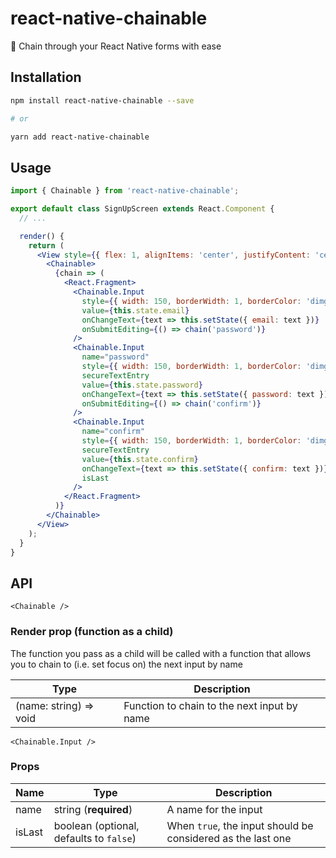 # react-native-chainable

🔗 Chain through your React Native forms with ease

## Installation

```sh
npm install react-native-chainable --save

# or

yarn add react-native-chainable
```

## Usage

```jsx
import { Chainable } from 'react-native-chainable';

export default class SignUpScreen extends React.Component {
  // ...

  render() {
    return (
      <View style={{ flex: 1, alignItems: 'center', justifyContent: 'center' }}>
        <Chainable>
          {chain => (
            <React.Fragment>
              <Chainable.Input
                style={{ width: 150, borderWidth: 1, borderColor: 'dimgrey' }}
                value={this.state.email}
                onChangeText={text => this.setState({ email: text })}
                onSubmitEditing={() => chain('password')}
              />
              <Chainable.Input
                name="password"
                style={{ width: 150, borderWidth: 1, borderColor: 'dimgrey' }}
                secureTextEntry
                value={this.state.password}
                onChangeText={text => this.setState({ password: text })}
                onSubmitEditing={() => chain('confirm')}
              />
              <Chainable.Input
                name="confirm"
                style={{ width: 150, borderWidth: 1, borderColor: 'dimgrey' }}
                secureTextEntry
                value={this.state.confirm}
                onChangeText={text => this.setState({ confirm: text })}
                isLast
              />
            </React.Fragment>
          )}
        </Chainable>
      </View>
    );
  }
}
```

## API

`<Chainable />`

### Render prop (function as a child)

The function you pass as a child will be called with a function that allows you to chain to (i.e. set focus on) the next input by name

| Type                   | Description                                 |
| ---------------------- | ------------------------------------------- |
| (name: string) => void | Function to chain to the next input by name |

`<Chainable.Input />`

### Props

| Name   | Type                                    | Description                                                 |
| ------ | --------------------------------------- | ----------------------------------------------------------- |
| name   | string (**required**)                   | A name for the input                                        |
| isLast | boolean (optional, defaults to `false`) | When `true`, the input should be considered as the last one |

